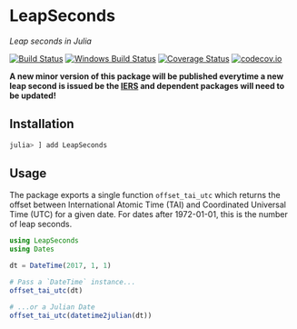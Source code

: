 # LeapSeconds

*Leap seconds in Julia*

[![Build Status](https://travis-ci.org/JuliaTime/LeapSeconds.jl.svg?branch=master)](https://travis-ci.org/JuliaTime/LeapSeconds.jl) [![Windows Build Status](https://ci.appveyor.com/api/projects/status/b3b6ji2bo70448ex?svg=true)](https://ci.appveyor.com/project/helgee/leapseconds-jl) [![Coverage Status](https://coveralls.io/repos/JuliaTime/LeapSeconds.jl/badge.svg?branch=master&service=github)](https://coveralls.io/github/JuliaTime/LeapSeconds.jl?branch=master) [![codecov.io](http://codecov.io/github/JuliaTime/LeapSeconds.jl/coverage.svg?branch=master)](http://codecov.io/github/JuliaTime/LeapSeconds.jl?branch=master)

**A new minor version of this package will be published everytime a new leap second
is issued be the [IERS](https://www.iers.org/IERS/EN/Home/home_node.html) and dependent
packages will need to be updated!**

## Installation

```julia
julia> ] add LeapSeconds
```

## Usage

The package exports a single function `offset_tai_utc` which returns the offset
between International Atomic Time (TAI) and Coordinated Universal Time (UTC)
for a given date. For dates after 1972-01-01, this is the number of leap seconds.

```julia
using LeapSeconds
using Dates

dt = DateTime(2017, 1, 1)

# Pass a `DateTime` instance...
offset_tai_utc(dt)

# ...or a Julian Date
offset_tai_utc(datetime2julian(dt))
```
